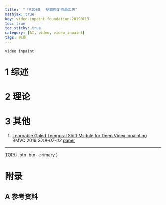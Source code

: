 ```yaml
---
title:  "「VIDEO」 视频修复资源汇总"
mathjax: true
key: video-inpaint-foundation-20190713
toc: true
toc_sticky: true
category: [AI, video, video_inpaint]
tags: 资源
---
```

<span id='head'></span>
`video inpaint`     

<!--more-->


# 1 综述

# 2 理论

# 3 其他
1. [Learnable Gated Temporal Shift Module for Deep Video Inpainting](http://cn.arxiv.org/abs/1907.01131)   
BMVC 2019 *2019-07-02* [paper](https://arxiv.org/abs/1907.01131)    


-------------------  
[TOP](#head){: .btn .btn--primary }



# 附录
## A 参考资料
